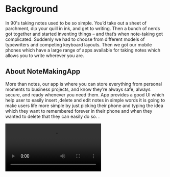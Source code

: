 # Background
In 90's taking notes used to be so simple. You’d take out a sheet of parchment, dip your quill in ink, and get to writing.
Then a bunch of nerds got together and started inventing things – and that’s when note-taking got complicated. Suddenly we had to choose from different models of typewriters and competing keyboard layouts.
Then we got our mobile phones which have a large range of apps available for taking notes which allows you to write wherever you are.

## About NoteMakingApp
More than notes, our app is where you can store everything from personal moments to business projects, and know they’re always safe, always secure, and ready whenever you need them.
App provides a good UI which help user to easily insert ,delete and edit notes in simple words it is going to make users life more simple by just picking their phone and typing the idea which they want to remembered forever in their phone and when they wanted to delete that they can easily do so. .

![NoteMakingApp](https://github.com/ankit6271/Cako/blob/master/app/CakoCompressed.mp4)
